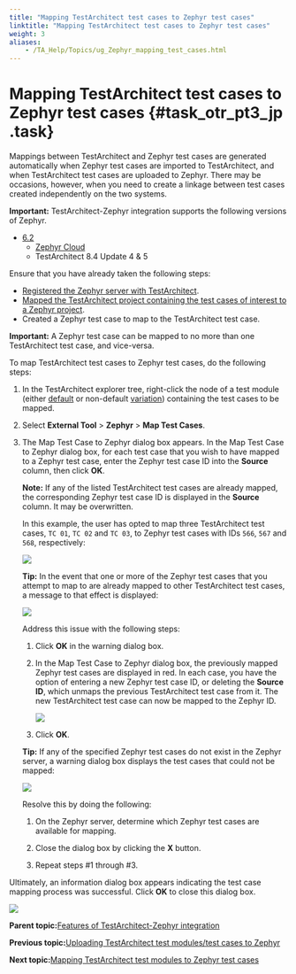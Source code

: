 ```yaml
--- 
title: "Mapping TestArchitect test cases to Zephyr test cases"
linktitle: "Mapping TestArchitect test cases to Zephyr test cases"
weight: 3
aliases: 
    - /TA_Help/Topics/ug_Zephyr_mapping_test_cases.html
---
```

# Mapping TestArchitect test cases to Zephyr test cases {#task_otr_pt3_jp .task}

Mappings between TestArchitect and Zephyr test cases are generated automatically when Zephyr test cases are imported to TestArchitect, and when TestArchitect test cases are uploaded to Zephyr. There may be occasions, however, when you need to create a linkage between test cases created independently on the two systems.

**Important:** TestArchitect-Zephyr integration supports the following versions of Zephyr.

-   [6.2](https://zephyrdocs.atlassian.net/wiki/spaces/ZE61/pages/550633474/6.2+Release+Notes)
    -   [Zephyr Cloud](https://zephyrdocs.atlassian.net/wiki/spaces/ZE61/pages/263521484/Zephyr+Enterprise+Cloud+Requirements)
    -   TestArchitect 8.4 Update 4 & 5

Ensure that you have already taken the following steps:

-   [Registered the Zephyr server with TestArchitect](ug_Zephyr_registering_server.html).
-   [Mapped the TestArchitect project containing the test cases of interest to a Zephyr project](ug_Zephyr_mapping_projects.html).
-   Created a Zephyr test case to map to the TestArchitect test case.

**Important:** A Zephyr test case can be mapped to no more than one TestArchitect test case, and vice-versa.

To map TestArchitect test cases to Zephyr test cases, do the following steps:

1.  In the TestArchitect explorer tree, right-click the node of a test module \(either [default](Variations_default.html) or non-default [variation](ug_TM_create_variation.html)\) containing the test cases to be mapped.

2.  Select **External Tool** \> **Zephyr** \> **Map Test Cases**.

3.  The Map Test Case to Zephyr dialog box appears. In the Map Test Case to Zephyr dialog box, for each test case that you wish to have mapped to a Zephyr test case, enter the Zephyr test case ID into the **Source** column, then click **OK**.

    **Note:** If any of the listed TestArchitect test cases are already mapped, the corresponding Zephyr test case ID is displayed in the **Source** column. It may be overwritten.

    In this example, the user has opted to map three TestArchitect test cases, `TC 01`, `TC 02` and `TC 03`, to Zephyr test cases with IDs `566`, `567` and `568`, respectively:

    ![](../Images/Zephyr_mapping_test_cases.png)

    **Tip:** In the event that one or more of the Zephyr test cases that you attempt to map to are already mapped to other TestArchitect test cases, a message to that effect is displayed:

    ![](../Images/Zephyr_fail_mapping.png)

    Address this issue with the following steps:

    1.  Click **OK** in the warning dialog box.

    2.  In the Map Test Case to Zephyr dialog box, the previously mapped Zephyr test cases are displayed in red. In each case, you have the option of entering a new Zephyr test case ID, or deleting the **Source ID**, which unmaps the previous TestArchitect test case from it. The new TestArchitect test case can now be mapped to the Zephyr ID.

        ![](../Images/Zephyr_fail_mapping_red.png)

    3.  Click **OK**.

    **Tip:** If any of the specified Zephyr test cases do not exist in the Zephyr server, a warning dialog box displays the test cases that could not be mapped:

    ![](../Images/Zephyr_fail_mapping_1.png)

    Resolve this by doing the following:

    1.  On the Zephyr server, determine which Zephyr test cases are available for mapping.

    2.  Close the dialog box by clicking the **X** button.

    3.  Repeat steps \#1 through \#3.


Ultimately, an information dialog box appears indicating the test case mapping process was successful. Click **OK** to close this dialog box.

![](../Images/Zephyr_mapping_succeed.png)

**Parent topic:**[Features of TestArchitect-Zephyr integration](../../TA_Help/Topics/ug_Zephyr_features.html)

**Previous topic:**[Uploading TestArchitect test modules/test cases to Zephyr](../../TA_Help/Topics/ug_Zephyr_upload_TA_TM_TC.html)

**Next topic:**[Mapping TestArchitect test modules to Zephyr test cases](../../TA_Help/Topics/Zephyr_mapping_TM.html)

